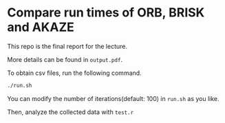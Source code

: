 # Compare run times of ORB, BRISK and AKAZE
This repo is the final report for the lecture.

More details can be found in `output.pdf`.

To obtain csv files, run the following command.

```bash
./run.sh
```

You can modify the number of iterations(default: 100) in `run.sh` as you like.

Then, analyze the collected data with `test.r`